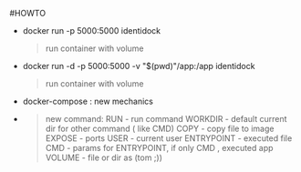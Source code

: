 #HOWTO

- docker run -p 5000:5000  identidock
    > run container with volume
    
- docker run -d  -p 5000:5000 -v "$(pwd)"/app:/app identidock
    > run container with volume
- docker-compose : new mechanics
    > 
- > new command:
    > RUN - run command
    > WORKDIR - default current dir for other command ( like CMD)
    > COPY - copy file to image
    > EXPOSE - ports
    > USER - current user
    > ENTRYPOINT -  executed file
    > CMD - params for ENTRYPOINT, if only CMD , executed app
    > VOLUME - file or dir as (tom ;))
         